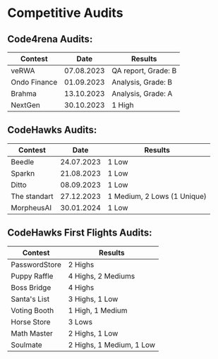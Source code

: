 
# Competitive Audits

## Code4rena Audits:
|Contest	  |Date	      |Results            |
|-------------|-----------|-------------------|
|veRWA        |07.08.2023 |QA report, Grade: B|
|Ondo Finance |01.09.2023 |Analysis, Grade: B |
|Brahma       |13.10.2023 |Analysis, Grade: A |
|NextGen      |30.10.2023 |1 High             |

## CodeHawks Audits:
|Contest	  |Date	      |Results                    |
|-------------|-----------|---------------------------|
|Beedle       |24.07.2023 | 1 Low                     |
|Sparkn       |21.08.2023 | 1 Low                     |
|Ditto        |08.09.2023 | 1 Low                     |
|The standart |27.12.2023 | 1 Medium, 2 Lows (1 Unique)|
|MorpheusAI   |30.01.2024 | 1 Low                      |

## CodeHawks First Flights Audits:
|Contest	   |Results                    |               
|--------------|---------------------------|
|PasswordStore | 2 Highs                   |
|Puppy Raffle  | 4 Highs, 2 Mediums        |
|Boss Bridge   | 4 Highs                   |
|Santa's List  | 3 Highs, 1 Low            |
|Voting Booth  | 1 High, 1 Medium          |
|Horse Store   | 3 Lows                    |
|Math Master   | 2 Highs, 1 Low            |
|Soulmate      | 2 Highs, 1 Medium, 1 Low  |